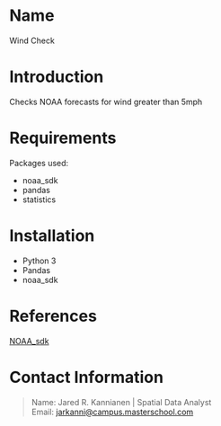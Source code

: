 # Name
Wind Check


# Introduction
Checks NOAA forecasts for wind greater than 5mph
 
 
# Requirements
Packages used:
- noaa_sdk
- pandas
- statistics

 
# Installation
- Python 3
- Pandas
- noaa_sdk


# References
[NOAA_sdk](https://github.com/paulokuong/noaa)


# Contact Information
>Name: Jared R. Kannianen | Spatial Data Analyst\
>Email: jarkanni@campus.masterschool.com
